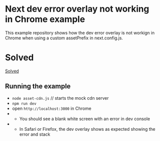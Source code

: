 # Next dev error overlay not working in Chrome example

This example repository shows how the dev error overlay is not workign in Chrome when using a custom assetPrefix in next.config.js.

# Solved
[Solved](https://github.com/vercel/next.js/issues/29290#issuecomment-940882209)

## Running the example
- `node asset-cdn.js` // starts the mock cdn server
- `npm run dev`
- open `http://localhost:3000` in Chrome
- - You should see a blank white screen with an error in dev console
- - In Safari or Firefox, the dev overlay shows as expected showing the error and stack